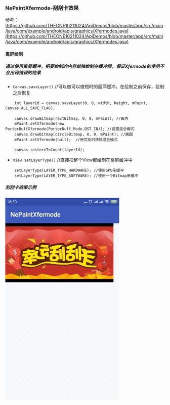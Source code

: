 ### NePaintXfermode-刮刮卡效果

参考：[https://github.com/THEONE10211024/ApiDemos/blob/master/app/src/main/java/com/example/android/apis/graphics/Xfermodes.java](https://github.com/THEONE10211024/ApiDemos/blob/master/app/src/main/java/com/example/android/apis/graphics/Xfermodes.java)  

#### 离屏绘制
##### 通过使用离屏缓冲，把要绘制的内容单独绘制在缓冲层，保证Xfermode的使用不会出现错误的结果
* `Canvas.saveLayer()` //可以做可以做短时的丽萍缓冲，在绘制之前保存，绘制之后恢复
```android
    int layerId = canvas.saveLayer(0, 0, width, height, mPaint, Canvas.ALL_SAVE_FLAG);
    
    canvas.drawBitmap(rectBitmap, 0, 0, mPaint); //画方
    mPaint.setXfermode(new PorterDuffXfermode(PorterDuff.Mode.DST_IN)); //设置混合模式
    canvas.drawBitmap(circleBitmap, 0, 0, mPaint); //画圆
    mPaint.setXfermode(null);  //用完及时清除混合模式

    canvas.restoreToCount(layerId);
```
* `View.setLayerType()` //直接把整个View都绘制在离屏缓冲中
```android
    setLayerType(LAYER_TYPE_HARDWARE); //使用GPU来缓冲
    setLayerType(LAYER_TYPE_SOFTWARE); //使用一个Bitmap来缓冲
```

##### 刮刮卡效果示例  
![image](https://github.com/tianyalu/NePaintXfermode/blob/master/show/eraser.gif)

